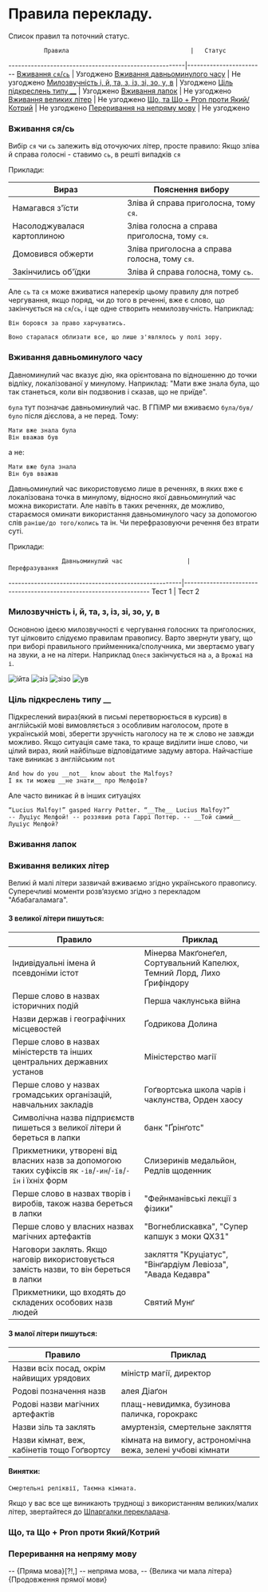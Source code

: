 # Правила перекладу.

Список правил та поточний статус.

              Правила                                  |   Статус
-------------------------------------------------------|------------------------
[Вживання ```ся```/```сь```](#sjasj)                   | Узгоджено
[Вживання давньоминулого часу](#pastperfect)           | Не узгоджено
[Милозвучність і, й, та, з, із, зі, зо, у, в](#ijtaz)  | Узгоджено
[Ціль підкреслень типу __](#underscores)               | Узгоджено
[Вживання лапок](#lapky)                               | Не узгоджено
[Вживання великих літер](#capitalletters)              | Не узгоджено
[Що, та Що + Pron проти Який/Котрий](#pron)            | Не узгоджено
[Переривання на непряму мову](#indirectspeech)         | Не узгоджено

<a name="sjasj"></a>
### Вживання ся/сь 

Вибір ```ся``` чи ```сь``` залежить від оточуючих літер, просте правило: Якщо зліва й справа голосні - ставимо ```сь```, в решті випадків ```ся```

Приклади:

Вираз                         | Пояснення вибору
------------------------------|-------------------------------------------
Намагався з'їсти              | Зліва й справа приголосна, тому ```ся```.
Насолоджувалася картоплиною   | Зліва голосна а справа приголосна, тому ```ся```.
Домовився обжерти             | Зліва приголосна а справа голосна, тому ```ся```.
Закінчились об'їдки           | Зліва й справа голосна, тому ```сь```.


Але ```сь``` та ```ся``` може вживатися наперекір цьому правилу для потреб чергування, якщо поряд, чи до того в реченні, вже є слово, що закінчується на ```ся```/```сь```, і ще одне створить немилозвучність. Наприклад:
```
Він боровся за право харчуватись.
```
```
Воно старалася облизати все, що лише з'являлось у полі зору.
```

<a name="pastperfect"></a>
### Вживання давньоминулого часу 

Давноминулий час вказує дію, яка орієнтована по відношенню до точки відліку, локалізованої у минулому. Наприклад: "Мати вже знала була, що так станеться, коли він подзвонив і сказав, що не приїде".

```була``` тут позначає давньоминулий час. В ГПіМР ми вживаємо ```була/був/було``` після дієслова, а не перед. Тому:
```
Мати вже знала була
Він вважав був
```
а не:
```
Мати вже була знала
Він був вважав
```

Давньоминулий час використовуємо лише в реченнях, в яких вже є локалізована точка в минулому, відносно якої давньоминулий час можна використати. Але навіть в таких реченнях, де можливо, стараємося оминати використання давньоминулого часу за допомогою слів ```раніше/до того/колись``` та ін. Чи перефразовуючи речення без втрати суті.

Приклади:

                   Давньоминулий час                  |                      Перефразування
------------------------------------------------------|-------------------------------------------------------------------
  Тест 1 | Тест 2


<a name="ijtaz"></a>
### Милозвучність і, й, та, з, із, зі, зо, у, в 

Основною ідеєю милозвучності є чергування голосних та приголосних, тут цілковито слідуємо правилам правопису. Варто звернути увагу, що при виборі правильного прийменника/сполучника, ми звертаємо увагу на звуки, а не на літери. Наприклад ```Олеся```  закінчується на ```а```, а ```Врожаї``` на ```і```.

![ійта](https://ukr-mova.in.ua/assets/uploads/images/Mova_149.png)
![зіз](https://ukr-mova.in.ua/assets/uploads/images/Mova_290.png)
![зізо](https://ukr-mova.in.ua/assets/uploads/images/Mova_291.png)
![ув](https://ukr-mova.in.ua/assets/uploads/images/Mova_134.png)

<a name="underscores"></a>
### Ціль підкреслень типу __ 

Підкреслений вираз(який в письмі перетворюється в курсив) в англійській мові вимовляється з особливим наголосом, проте в українській мові, зберегти зручність наголосу на те ж слово не завжди можливо. Якщо ситуація саме така, то краще виділити інше слово, чи цілий вираз, який найбільше відповідатиме задуму автора. Найчастіше таке виникає з англійським ```not```
```
And how do you __not__ know about the Malfoys?
І як ти можеш __не знати__ про Мелфоїв?
```
Але часто виникає й в інших ситуаціях
```
“Lucius Malfoy!” gasped Harry Potter. “__The__ Lucius Malfoy?”
-- Луціус Мелфой! -- роззявив рота Гаррі Поттер. -- __Той самий__ Луціус Мелфой?
```

<a name="lapky"></a>
### Вживання лапок

<a name="capitalletters"></a>
### Вживання великих літер

Великі й малі літери зазвичай вживаємо згідно українського правопису. Суперечливі моменти розв’язуємо згідно з перекладом "Абабагаламага".

#### З великої літери пишуться:

Правило                                                                   | Приклад
--------------------------------------------------------------------------|-----------------------------------------------
Індивідуальні імена й псевдоніми істот                                    | Мінерва Макґонеґел, Сортувальний Капелюх, Темний Лорд, Лихо Ґрифіндору
Перше слово в назвах історичних подій                                     | Перша чаклунська війна
Назви держав і географічних місцевостей                                   | Ґодрикова Долина
Перше слово в назвах міністерств та інших центральних державних установ   | Міністерство магії
Перше слово у назвах громадських організацій, навчальних закладів         | Гоґвортська школа чарів і чаклунства, Орден хаосу
Символічна назва підприємств пишеться з великої літери й береться в лапки | банк "Ґрінґотс"
Прикметники, утворені від власних назв за допомогою таких суфіксів як ```-ів```/```-ин```/```-їв```/```-їн``` і їхніх форм | Слизеринів медальйон, Редлів щоденник
Перше слово в назвах творів і виробів, також назва береться в лапки       | "Фейнманівські лекції з фізики"
Перше слово у власних назвах магічних артефактів                          | "Вогнеблискавка", "Супер капшук з моки QX31"
Наговори заклять. Якщо наговір використовується замість назви, то він береться в лапки                   | закляття "Круціатус", "Вінґардіум Левіоза", "Авада Кедавра"
Прикметники, що входять до складених особових назв людей                  | Святий Мунґ

#### З малої літери пишуться:

Правило                                           | Приклад
--------------------------------------------------|---------------------------------------------------
Назви всіх посад, окрім найвищих урядових         | міністр магії, директор
Родові позначення назв                            | алея Діаґон
Родові назви магічних артефактів                  | плащ-невидимка, бузинова паличка, горокракс
Назви зіль та заклять                             | амуртензія, смертельне закляття
Назви кімнат, веж, кабінетів тощо Гоґвортсу       | кімната на вимогу, астрономічна вежа, зелені учбові кімнати

#### Винятки: 
```
Смертельні реліквії, Таємна кімната.
```

Якщо у вас все ще виникають труднощі з використанням великих/малих літер, звертайтеся до [Шпаргалки перекладача](https://github.com/hpimr/hpimr/wiki/Шпаргалка-перекладача).

<a name="pron"></a>
### Що, та Що + Pron проти Який/Котрий

<a name="indirectspeech"></a>
### Переривання на непряму мову

-- {Пряма мова}[?!,] -- непряма мова, -- {Велика чи мала літера}{Продовження прямої мови}